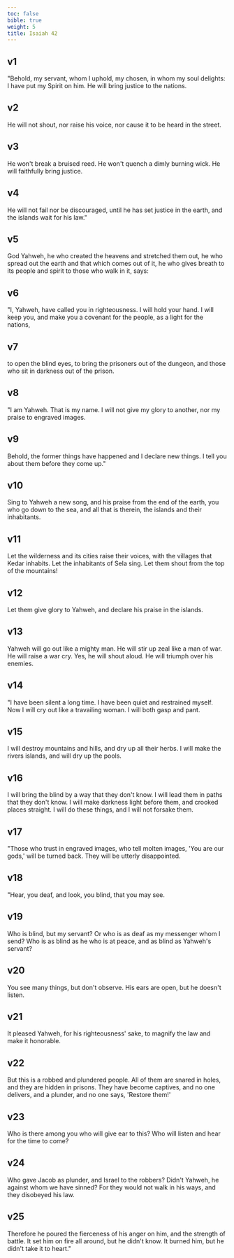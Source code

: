 ```yaml
---
toc: false
bible: true
weight: 5
title: Isaiah 42
---
```




## v1 
"Behold, my servant, whom I uphold, my chosen, in whom my soul delights: I have put my Spirit on him. He will bring justice to the nations. 

## v2 
He will not shout, nor raise his voice, nor cause it to be heard in the street. 

## v3 
He won't break a bruised reed. He won't quench a dimly burning wick. He will faithfully bring justice. 

## v4 
He will not fail nor be discouraged, until he has set justice in the earth, and the islands wait for his law." 

## v5 
God Yahweh, he who created the heavens and stretched them out, he who spread out the earth and that which comes out of it, he who gives breath to its people and spirit to those who walk in it, says: 

## v6 
"I, Yahweh, have called you in righteousness. I will hold your hand. I will keep you, and make you a covenant for the people, as a light for the nations, 

## v7 
to open the blind eyes, to bring the prisoners out of the dungeon, and those who sit in darkness out of the prison. 

## v8 
"I am Yahweh. That is my name. I will not give my glory to another, nor my praise to engraved images. 

## v9 
Behold, the former things have happened and I declare new things. I tell you about them before they come up." 

## v10 
Sing to Yahweh a new song, and his praise from the end of the earth, you who go down to the sea, and all that is therein, the islands and their inhabitants. 

## v11 
Let the wilderness and its cities raise their voices, with the villages that Kedar inhabits. Let the inhabitants of Sela sing. Let them shout from the top of the mountains! 

## v12 
Let them give glory to Yahweh, and declare his praise in the islands. 

## v13 
Yahweh will go out like a mighty man. He will stir up zeal like a man of war. He will raise a war cry. Yes, he will shout aloud. He will triumph over his enemies. 

## v14 
"I have been silent a long time. I have been quiet and restrained myself. Now I will cry out like a travailing woman. I will both gasp and pant. 

## v15 
I will destroy mountains and hills, and dry up all their herbs. I will make the rivers islands, and will dry up the pools. 

## v16 
I will bring the blind by a way that they don't know. I will lead them in paths that they don't know. I will make darkness light before them, and crooked places straight. I will do these things, and I will not forsake them. 

## v17 
"Those who trust in engraved images, who tell molten images, 'You are our gods,' will be turned back. They will be utterly disappointed. 

## v18 
"Hear, you deaf, and look, you blind, that you may see. 

## v19 
Who is blind, but my servant? Or who is as deaf as my messenger whom I send? Who is as blind as he who is at peace, and as blind as Yahweh's servant? 

## v20 
You see many things, but don't observe. His ears are open, but he doesn't listen. 

## v21 
It pleased Yahweh, for his righteousness' sake, to magnify the law and make it honorable. 

## v22 
But this is a robbed and plundered people. All of them are snared in holes, and they are hidden in prisons. They have become captives, and no one delivers, and a plunder, and no one says, 'Restore them!' 

## v23 
Who is there among you who will give ear to this? Who will listen and hear for the time to come? 

## v24 
Who gave Jacob as plunder, and Israel to the robbers? Didn't Yahweh, he against whom we have sinned? For they would not walk in his ways, and they disobeyed his law. 

## v25 
Therefore he poured the fierceness of his anger on him, and the strength of battle. It set him on fire all around, but he didn't know. It burned him, but he didn't take it to heart."
